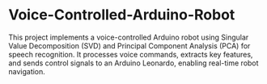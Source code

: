 # Voice-Controlled-Arduino-Robot
This project implements a voice-controlled Arduino robot using Singular Value Decomposition (SVD) and Principal Component Analysis (PCA) for speech recognition. It processes voice commands, extracts key features, and sends control signals to an Arduino Leonardo, enabling real-time robot navigation.
